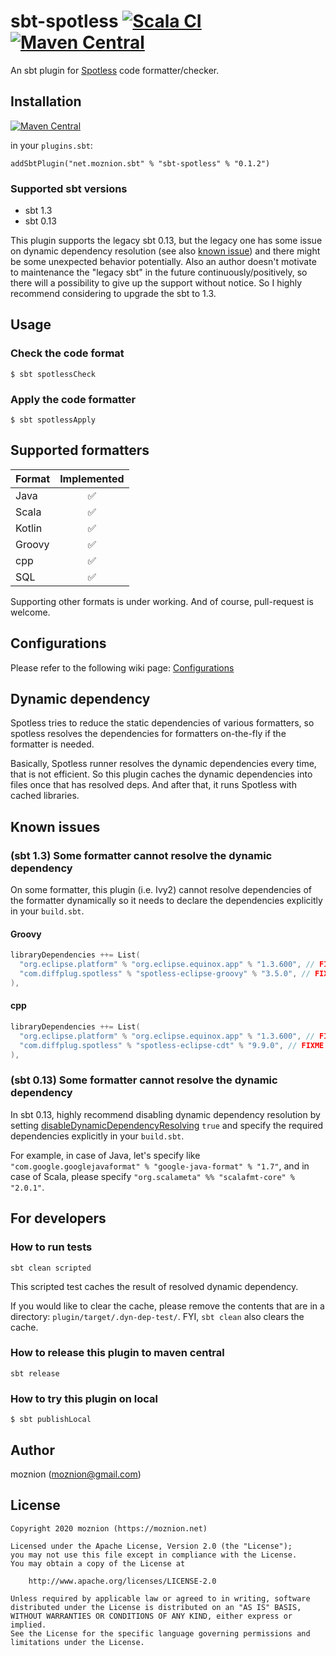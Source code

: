 # sbt-spotless [![Scala CI](https://github.com/moznion/sbt-spotless/workflows/Scala%20CI/badge.svg)](https://github.com/moznion/sbt-spotless/actions?query=workflow%3A%22Scala+CI%22) [![Maven Central](https://maven-badges.herokuapp.com/maven-central/net.moznion.sbt/sbt-spotless/badge.svg?kill_cache=1)](https://search.maven.org/artifact/net.moznion.sbt/sbt-spotless/)

An sbt plugin for [Spotless](https://github.com/diffplug/spotless) code formatter/checker.

## Installation

[![Maven Central](https://maven-badges.herokuapp.com/maven-central/net.moznion.sbt/sbt-spotless/badge.svg?kill_cache=1)](https://search.maven.org/artifact/net.moznion.sbt/sbt-spotless/)

in your `plugins.sbt`:

```
addSbtPlugin("net.moznion.sbt" % "sbt-spotless" % "0.1.2")
```

### Supported sbt versions

- sbt 1.3
- sbt 0.13

This plugin supports the legacy sbt 0.13, but the legacy one has some issue on dynamic dependency resolution (see also [known issue](#known-issues)) and there might be some unexpected behavior potentially. Also an author doesn't motivate to maintenance the "legacy sbt" in the future continuously/positively, so there will a possibility to give up the support without notice. So I highly recommend considering to upgrade the sbt to 1.3.

## Usage

### Check the code format

```
$ sbt spotlessCheck
```

### Apply the code formatter

```
$ sbt spotlessApply
```

## Supported formatters

|Format|Implemented|
|------|:----:|
|Java|✅|
|Scala|✅|
|Kotlin|✅|
|Groovy|✅|
|cpp|✅|
|SQL|✅|

Supporting other formats is under working. And of course, pull-request is welcome.

## Configurations

Please refer to the following wiki page: [Configurations](https://github.com/moznion/sbt-spotless/wiki/Configurations)

## Dynamic dependency

Spotless tries to reduce the static dependencies of various formatters, so spotless resolves the dependencies for formatters on-the-fly if the formatter is needed.

Basically, Spotless runner resolves the dynamic dependencies every time, that is not efficient. So this plugin caches the dynamic dependencies into files once that has resolved deps. And after that, it runs Spotless with cached libraries.

## Known issues

### (sbt 1.3) Some formatter cannot resolve the dynamic dependency

On some formatter, this plugin (i.e. Ivy2) cannot resolve dependencies of the formatter dynamically so it needs to declare the dependencies explicitly in your `build.sbt`.

#### Groovy

```scala
libraryDependencies ++= List(
  "org.eclipse.platform" % "org.eclipse.equinox.app" % "1.3.600", // FIXME workaround for dynamic dependency resolution
  "com.diffplug.spotless" % "spotless-eclipse-groovy" % "3.5.0", // FIXME workaround for dynamic dependency resolution
),
```

#### cpp

```scala
libraryDependencies ++= List(
  "org.eclipse.platform" % "org.eclipse.equinox.app" % "1.3.600", // FIXME workaround for dependency resolution
  "com.diffplug.spotless" % "spotless-eclipse-cdt" % "9.9.0", // FIXME workaround for dependency resolution
),
```

### (sbt 0.13) Some formatter cannot resolve the dynamic dependency

In sbt 0.13, highly recommend disabling dynamic dependency resolution by setting [disableDynamicDependencyResolving](https://github.com/moznion/sbt-spotless/wiki/Plugin-Configuration#disabledynamicdependencyresolving-boolean) `true` and specify the required dependencies explicitly in your `build.sbt`.

For example, in case of Java, let's specify like `"com.google.googlejavaformat" % "google-java-format" % "1.7"`, and in case of Scala, please specify `"org.scalameta" %% "scalafmt-core" % "2.0.1"`.

## For developers

### How to run tests

```
sbt clean scripted
```

This scripted test caches the result of resolved dynamic dependency.

If you would like to clear the cache, please remove the contents that are in a directory: `plugin/target/.dyn-dep-test/`. FYI, `sbt clean` also clears the cache.

### How to release this plugin to maven central

```
sbt release
```

### How to try this plugin on local

```
$ sbt publishLocal
```

## Author

moznion (<moznion@gmail.com>)

## License

```
Copyright 2020 moznion (https://moznion.net)

Licensed under the Apache License, Version 2.0 (the "License");
you may not use this file except in compliance with the License.
You may obtain a copy of the License at

    http://www.apache.org/licenses/LICENSE-2.0

Unless required by applicable law or agreed to in writing, software
distributed under the License is distributed on an "AS IS" BASIS,
WITHOUT WARRANTIES OR CONDITIONS OF ANY KIND, either express or implied.
See the License for the specific language governing permissions and
limitations under the License.
```

